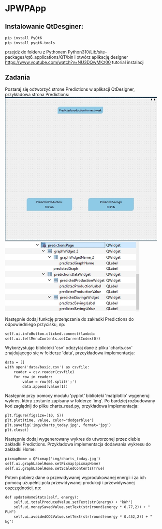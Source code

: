 # JPWPApp

## Instalowanie QtDesginer:
```
pip install PyQt6 
pip install pyqt6-tools
```
przejdź do folderu z Pythonem Python310/Lib/site-packages/qt6_applications/QT/bin i otwórz aplikację designer  
https://www.youtube.com/watch?v=NU3DQwMKz00 tutorial instalacji

## Zadania
Postaraj się odtworzyć strone Predictions w aplikacji QtDesigner, przykładowa strona Predictions:
![Alt text](https://github.com/ddziechciarz/JPWPApp/blob/Excercise/assets/SampleUI.jpg?raw=true)
![Alt text](https://github.com/ddziechciarz/JPWPApp/blob/Excercise/assets/SampleProjetTree.jpg?raw=true)





Następnie dodaj funkcję przełączania do zakładki Predictions do odpowiedniego przycisku, np:
```
self.ui.infoButton.clicked.connect(lambda: self.ui.leftMenuContents.setCurrentIndex(0))
```
Wykorzystując biblioteki 'csv' odczytaj dane z pliku 'charts.csv' znajdującego się w folderze 'data', przeykładowa implementacja: 

```
data = []
with open('data/basic.csv') as csvfile:
    reader = csv.reader(csvfile)
    for row in reader:
        value = row[0].split(';')
        data.append(value[1])
```
Następnie przy pomocy modułu 'pyplot' biblioteki 'matplotlib' wygeneruj wykres, który zostanie zapisany w folderze 'img'. Po bardziej rozbudowany kod zaglądnij do pliku charts_read.py, przykładowa implementacja: 
```
plt.figure(figsize=(10, 5))
plt.plot(time, value, color="dodgerblue")
plt.savefig('img/charts_today.jpg', format='jpg')
plt.close()
```
Następnie dodaj wygenerowany wykres do utworzonej przez ciebie zakładki Predictions. Przykładowa implementacja dodawania wykresu do zakładki Home:
```
pixmapHome = QPixmap('img/charts_today.jpg')
self.ui.graphLabelHome.setPixmap(pixmapHome)
self.ui.graphLabelHome.setScaledContents(True)
```
Potem pobierz dane o przewidywanej wyprodukowanej energii i za ich pomocą uzupełnij pola przewidywanej produkcji i przewidywanej oszczędności, np:
```
def updateHomeStats(self, energy):
    self.ui.totalProducedValue.setText(str(energy) + "kWh")
    self.ui.moneySavedValue.setText(str(round(energy * 0.77,2)) + " PLN")
    self.ui.avoidedCO2Value.setText(str(round(energy * 0.452,2)) + " kg")
```

